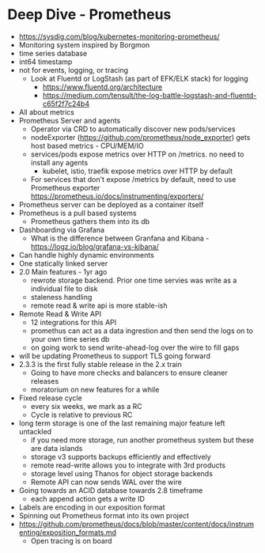 # Deep Dive - Prometheus 
* https://sysdig.com/blog/kubernetes-monitoring-prometheus/
* Monitoring system inspired by Borgmon
* time series database 
* int64 timestamp
* not for events, logging, or tracing
  * Look at Fluentd or LogStash (as part of EFK/ELK stack) for logging 
    * https://www.fluentd.org/architecture
    * https://medium.com/tensult/the-log-battle-logstash-and-fluentd-c65f2f7c24b4
* All about metrics  
* Prometheus Server and agents 
  * Operator via CRD to automatically discover new pods/services 
  * nodeExporter (https://github.com/prometheus/node_exporter) gets host based metrics - CPU/MEM/IO
  * services/pods expose metrics over HTTP on /metrics. no need to install any agents
    * kubelet, istio, traefik expose metrics over HTTP by default 
  * For services that don't expose /metrics by default, need to use Prometheus exporter https://prometheus.io/docs/instrumenting/exporters/
* Prometheus server can be deployed as a container itself 
* Prometheus is a pull based systems 
  * Prometheus gathers them into its db
* Dashboarding via Grafana
  * What is the difference between Granfana and Kibana - https://logz.io/blog/grafana-vs-kibana/ 
* Can handle highly dynamic environments 
* One statically linked server 
* 2.0 Main features - 1yr ago
  * rewrote storage backend. Prior one time servies was write as a individual file to disk 
  * staleness handling 
  * remote read & write api is more stable-ish
* Remote Read & Write API 
  * 12 integrations for this API
  * promethus can act as a data ingrestion and then send the logs on to your own time series db
  * on going work to send write-ahead-log over the wire to fill gaps 
* will be updating Prometheus to support TLS going forward 
* 2.3.3 is the first fully stable release in the 2.x train 
  * Going to have more checks and balancers to ensure cleaner releases
  * moratorium on new features for a while
* Fixed release cycle 
  * every six weeks, we mark as a RC
  * Cycle is relative to previous RC
* long term storage is one of the last remaining major feature left untackled
  * if you need more storage, run another prometheus system but these are data islands
  * storage v3 supports backups efficiently and effectively 
  * remote read-write allows you to integrate with 3rd products
  * storage level using Thanos for object storage backends
  * Remote API can now sends WAL over the wire 
* Going towards an ACID database towards 2.8 timeframe
  * each append action gets a write ID
* Labels are encoding in our exposition format
* Spinning out Prometheus format into its own project
* https://github.com/prometheus/docs/blob/master/content/docs/instrumenting/exposition_formats.md
  * Open tracing is on board  